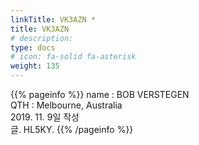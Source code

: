 ```yaml
---
linkTitle: VK3AZN *
title: VK3AZN
# description: 
type: docs
# icon: fa-solid fa-asterisk
weight: 135
---
```

{{% pageinfo %}}
name : BOB VERSTEGEN<br>
QTH   : Melbourne, Australia<br>
2019. 11. 9일 작성<br>
글. HL5KY.
{{% /pageinfo %}}